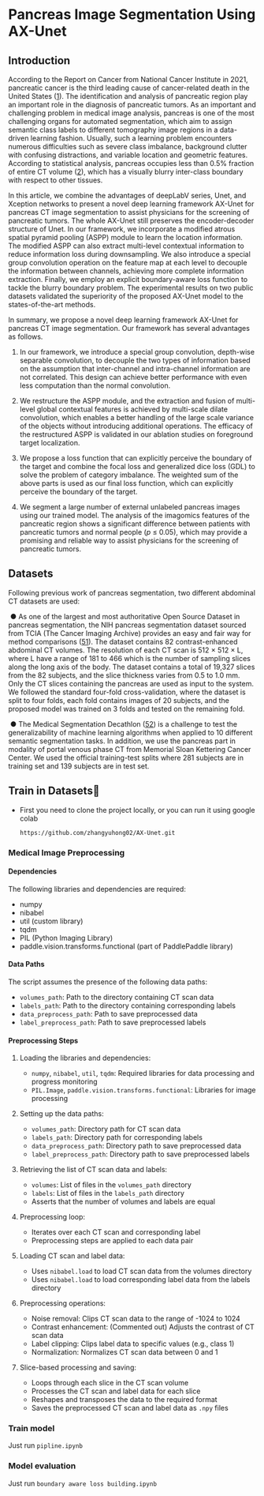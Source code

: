 # Pancreas Image Segmentation Using AX-Unet

## Introduction

According to the Report on Cancer from National Cancer Institute in 2021, pancreatic cancer is the third leading cause of cancer-related death in the United States ([1](https://www.frontiersin.org/journals/oncology/articles/10.3389/fonc.2022.894970/full#B1)). The identification and analysis of pancreatic region play an important role in the diagnosis of pancreatic tumors. As an important and challenging problem in medical image analysis, pancreas is one of the most challenging organs for automated segmentation, which aim to assign semantic class labels to different tomography image regions in a data-driven learning fashion. Usually, such a learning problem encounters numerous difficulties such as severe class imbalance, background clutter with confusing distractions, and variable location and geometric features. According to statistical analysis, pancreas occupies less than 0.5% fraction of entire CT volume ([2](https://www.frontiersin.org/journals/oncology/articles/10.3389/fonc.2022.894970/full#B2)), which has a visually blurry inter-class boundary with respect to other tissues.

In this article, we combine the advantages of deepLabV series, Unet, and Xception networks to present a novel deep learning framework AX-Unet for pancreas CT image segmentation to assist physicians for the screening of pancreatic tumors. The whole AX-Unet still preserves the encoder-decoder structure of Unet. In our framework, we incorporate a modified atrous spatial pyramid pooling (ASPP) module to learn the location information. The modified ASPP can also extract multi-level contextual information to reduce information loss during downsampling. We also introduce a special group convolution operation on the feature map at each level to decouple the information between channels, achieving more complete information extraction. Finally, we employ an explicit boundary-aware loss function to tackle the blurry boundary problem. The experimental results on two public datasets validated the superiority of the proposed AX-Unet model to the states-of-the-art methods.

In summary, we propose a novel deep learning framework AX-Unet for pancreas CT image segmentation. Our framework has several advantages as follows.

1. In our framework, we introduce a special group convolution, depth-wise separable convolution, to decouple the two types of information based on the assumption that inter-channel and intra-channel information are not correlated. This design can achieve better performance with even less computation than the normal convolution.

2. We restructure the ASPP module, and the extraction and fusion of multi-level global contextual features is achieved by multi-scale dilate convolution, which enables a better handling of the large scale variance of the objects without introducing additional operations. The efficacy of the restructured ASPP is validated in our ablation studies on foreground target localization.

3. We propose a loss function that can explicitly perceive the boundary of the target and combine the focal loss and generalized dice loss (GDL) to solve the problem of category imbalance. The weighted sum of the above parts is used as our final loss function, which can explicitly perceive the boundary of the target.

4. We segment a large number of external unlabeled pancreas images using our trained model. The analysis of the imagomics features of the pancreatic region shows a significant difference between patients with pancreatic tumors and normal people (*p* ≤ 0.05), which may provide a promising and reliable way to assist physicians for the screening of pancreatic tumors.

## Datasets

Following previous work of pancreas segmentation, two different abdominal CT datasets are used:

​		● As one of the largest and most authoritative Open Source Dataset in pancreas segmentation, the NIH pancreas segmentation dataset sourced from TCIA (The Cancer Imaging Archive) provides an easy and fair way for method comparisons ([51](https://www.frontiersin.org/journals/oncology/articles/10.3389/fonc.2022.894970/full#B51)). The dataset contains 82 contrast-enhanced abdominal CT volumes. The resolution of each CT scan is 512 × 512 × L, where L have a range of 181 to 466 which is the number of sampling slices along the long axis of the body. The dataset contains a total of 19,327 slices from the 82 subjects, and the slice thickness varies from 0.5 to 1.0 mm. Only the CT slices containing the pancreas are used as input to the system. We followed the standard four-fold cross-validation, where the dataset is split to four folds, each fold contains images of 20 subjects, and the proposed model was trained on 3 folds and tested on the remaining fold.

​		● The Medical Segmentation Decathlon ([52](https://www.frontiersin.org/journals/oncology/articles/10.3389/fonc.2022.894970/full#B52)) is a challenge to test the generalizability of machine learning algorithms when applied to 10 different semantic segmentation tasks. In addition, we use the pancreas part in modality of portal venous phase CT from Memorial Sloan Kettering Cancer Center. We used the official training-test splits where 281 subjects are in training set and 139 subjects are in test set.

## Train in Datasets🚀

- First you need to clone the project locally, or you can run it using google colab

  ```
  https://github.com/zhangyuhong02/AX-Unet.git
  ```
### Medical Image Preprocessing

  #### Dependencies
  The following libraries and dependencies are required:

  - numpy
  - nibabel
  - util (custom library)
  - tqdm
  - PIL (Python Imaging Library)
  - paddle.vision.transforms.functional (part of PaddlePaddle library)

  #### Data Paths
  The script assumes the presence of the following data paths:

  - `volumes_path`: Path to the directory containing CT scan data
  - `labels_path`: Path to the directory containing corresponding labels
  - `data_preprocess_path`: Path to save preprocessed data
  - `label_preprocess_path`: Path to save preprocessed labels

  #### Preprocessing Steps

  1. Loading the libraries and dependencies:
     - `numpy`, `nibabel`, `util`, `tqdm`: Required libraries for data processing and progress monitoring
     - `PIL.Image`, `paddle.vision.transforms.functional`: Libraries for image processing

  2. Setting up the data paths:
     - `volumes_path`: Directory path for CT scan data
     - `labels_path`: Directory path for corresponding labels
     - `data_preprocess_path`: Directory path to save preprocessed data
     - `label_preprocess_path`: Directory path to save preprocessed labels

  3. Retrieving the list of CT scan data and labels:
     - `volumes`: List of files in the `volumes_path` directory
     - `labels`: List of files in the `labels_path` directory
     - Asserts that the number of volumes and labels are equal

  4. Preprocessing loop:
     - Iterates over each CT scan and corresponding label
     - Preprocessing steps are applied to each data pair

  5. Loading CT scan and label data:
     - Uses `nibabel.load` to load CT scan data from the volumes directory
     - Uses `nibabel.load` to load corresponding label data from the labels directory

  6. Preprocessing operations:
     - Noise removal: Clips CT scan data to the range of -1024 to 1024
     - Contrast enhancement: (Commented out) Adjusts the contrast of CT scan data
     - Label clipping: Clips label data to specific values (e.g., class 1)
     - Normalization: Normalizes CT scan data between 0 and 1

  7. Slice-based processing and saving:
     - Loops through each slice in the CT scan volume
     - Processes the CT scan and label data for each slice
     - Reshapes and transposes the data to the required format
     - Saves the preprocessed CT scan and label data as `.npy` files

###   Train model

Just run `pipline.ipynb`

### Model evaluation

Just run `boundary aware loss building.ipynb`
